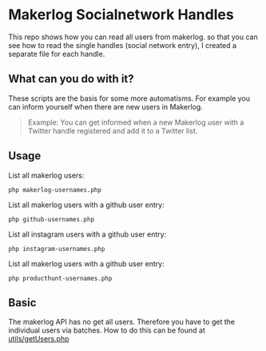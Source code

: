 Makerlog Socialnetwork Handles
======

This repo shows how you can read all users from makerlog. 
so that you can see how to read the single handles (social network entry), I created a separate file for each handle.

What can you do with it?
------

These scripts are the basis for some more automatisms. 
For example you can inform yourself when there are new users in Makerlog.

> Example:
> You can get informed when a new Makerlog user with a Twitter handle registered and add it to a Twitter list.


Usage
------

List all makerlog users:

```
php makerlog-usernames.php
```


List all makerlog users with a github user entry:

```
php github-usernames.php
```


List all instagram users with a github user entry:

```
php instagram-usernames.php
```


List all makerlog users with a github user entry:

```
php producthunt-usernames.php

```

Basic
------

The makerlog API has no get all users. 
Therefore you have to get the individual users via batches. 
How to do this can be found at [utils/getUsers.php](utils/getUsers.php)
